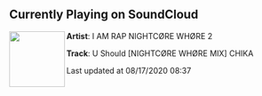 ## Currently Playing on SoundCloud

[<img align="left" width="100" src="https://i1.sndcdn.com/artworks-jdgtUpwIxYd9yqwl-rxeuFA-t50x50.jpg">](https://soundcloud.com/nightcorewh0re-rap2/u-should-nightcore-whore-mix-chika)

**Artist**: I AM RAP NIGHTCØRE WHØRE 2 

**Track**: U Should [NIGHTCØRE WHØRE MIX] CHIKA

Last updated at 08/17/2020 08:37
